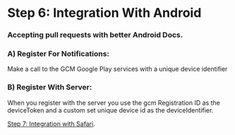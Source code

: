Step 6: Integration With Android
=======================================


### Accepting pull requests with better Android Docs.


### A)  Register For Notifications:

Make a call to the GCM Google Play services with a unique device identifier


### B)  Register With Server:

When you register with the server you use the gcm Registration ID as the deviceToken and a custom set unique device id as the deviceIdentifier.


[Step 7: Integration with Safari](7-integration_with_safari.md).